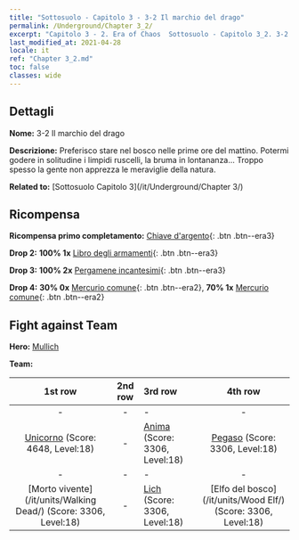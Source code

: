 ```yaml
---
title: "Sottosuolo - Capitolo 3 - 3-2 Il marchio del drago"
permalink: /Underground/Chapter 3_2/
excerpt: "Capitolo 3 - 2. Era of Chaos  Sottosuolo - Capitolo 3_2. 3-2 Il marchio del drago"
last_modified_at: 2021-04-28
locale: it
ref: "Chapter 3_2.md"
toc: false
classes: wide
---
```


## Dettagli

 **Nome:** 3-2 Il marchio del drago

 **Descrizione:** Preferisco stare nel bosco nelle prime ore del mattino. Potermi godere in solitudine i limpidi ruscelli, la bruma in lontananza... Troppo spesso la gente non apprezza le meraviglie della natura.

 **Related to:** [Sottosuolo Capitolo 3](/it/Underground/Chapter 3/)

## Ricompensa

 **Ricompensa primo completamento:** [Chiave d'argento](/ItemsIT/con_693/){: .btn .btn--era3}

 **Drop 2:** **100% 1x** [Libro degli armamenti](/ItemsIT/mat_18/){: .btn .btn--era3}

 **Drop 3:** **100% 2x** [Pergamene incantesimi](/ItemsIT/con_694/){: .btn .btn--era3}

 **Drop 4:** **30% 0x** [Mercurio comune](/ItemsIT/mat_8/){: .btn .btn--era2}, **70% 1x** [Mercurio comune](/ItemsIT/mat_8/){: .btn .btn--era2}


## Fight against Team
 **Hero:** [Mullich](/it/heroes/Mullich/)

 **Team:**


  | 1st row | 2nd row | 3rd row | 4th row |
  |:----:|:----:|:----|:----:|
  | - | - | - | - |
  | [Unicorno](/it/units/Unicorn/) (Score: 4648, Level:18)  | - | [Anima](/it/units/Wight/) (Score: 3306, Level:18)  | [Pegaso](/it/units/Pegasus/) (Score: 3306, Level:18)  |
  | - | - | - | - |
  | [Morto vivente](/it/units/Walking Dead/) (Score: 3306, Level:18)  | - | [Lich](/it/units/Lich/) (Score: 3306, Level:18)  | [Elfo del bosco](/it/units/Wood Elf/) (Score: 3306, Level:18)  |


